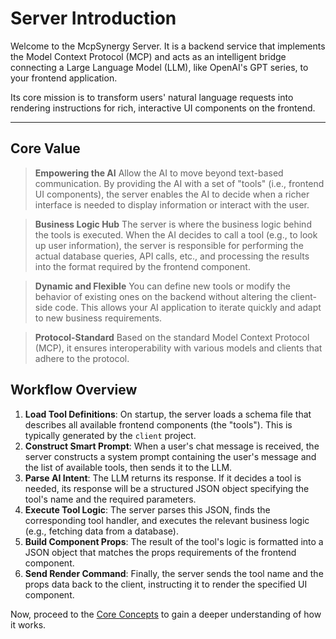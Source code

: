# Server Introduction

Welcome to the McpSynergy Server. It is a backend service that implements the Model Context Protocol (MCP) and acts as an intelligent bridge connecting a Large Language Model (LLM), like OpenAI's GPT series, to your frontend application.

Its core mission is to transform users' natural language requests into rendering instructions for rich, interactive UI components on the frontend.

***

## Core Value

> **Empowering the AI**
> Allow the AI to move beyond text-based communication. By providing the AI with a set of "tools" (i.e., frontend UI components), the server enables the AI to decide when a richer interface is needed to display information or interact with the user.

> **Business Logic Hub**
> The server is where the business logic behind the tools is executed. When the AI decides to call a tool (e.g., to look up user information), the server is responsible for performing the actual database queries, API calls, etc., and processing the results into the format required by the frontend component.

> **Dynamic and Flexible**
> You can define new tools or modify the behavior of existing ones on the backend without altering the client-side code. This allows your AI application to iterate quickly and adapt to new business requirements.

> **Protocol-Standard**
> Based on the standard Model Context Protocol (MCP), it ensures interoperability with various models and clients that adhere to the protocol.

## Workflow Overview

1.  **Load Tool Definitions**: On startup, the server loads a schema file that describes all available frontend components (the "tools"). This is typically generated by the `client` project.
2.  **Construct Smart Prompt**: When a user's chat message is received, the server constructs a system prompt containing the user's message and the list of available tools, then sends it to the LLM.
3.  **Parse AI Intent**: The LLM returns its response. If it decides a tool is needed, its response will be a structured JSON object specifying the tool's name and the required parameters.
4.  **Execute Tool Logic**: The server parses this JSON, finds the corresponding tool handler, and executes the relevant business logic (e.g., fetching data from a database).
5.  **Build Component Props**: The result of the tool's logic is formatted into a JSON object that matches the props requirements of the frontend component.
6.  **Send Render Command**: Finally, the server sends the tool name and the props data back to the client, instructing it to render the specified UI component.

Now, proceed to the [Core Concepts](./concepts.md) to gain a deeper understanding of how it works.
